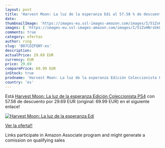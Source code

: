 ```yaml
---
layout: post
title: 'Harvest Moon: La luz de la esperanza Edi al 57.58 % de descuento'
date: 
thumbnailImage: 'https://images-eu.ssl-images-amazon.com/images/I/51ZvHNrsbkL._SL200_.jpg'
images: [ 'https://images-eu.ssl-images-amazon.com/images/I/51ZvHNrsbkL._SL200_.jpg' ]
comments: true
category: ofertas
author: ring
slug: 'B07CDZFQNY-es'
description:
actualPrice: 29.69 EUR
currency: EUR
price: 29.69
comparePrice: 69.99 EUR
inStock: true
prodname: 'Harvest Moon: La luz de la esperanza Edición Coleccionista PS4'
country: 'es'
---
```


Está [Harvest Moon: La luz de la esperanza Edición Coleccionista PS4](https://www.amazon.es/dp/B07CDZFQNY/?tag=tolees-21) con 57.58 de descuento por 29.69 EUR (original: 69.99 EUR) en el siguiente enlace!

[![Harvest Moon: La luz de la esperanza Edi](https://images-eu.ssl-images-amazon.com/images/I/51ZvHNrsbkL._SL200_.jpg)](https://www.amazon.es/dp/B07CDZFQNY/?tag=tolees-21)

[Ver la oferta!!](https://www.amazon.es/dp/B07CDZFQNY/?tag=tolees-21)

Links participate in Amazon Associate program and might generate a comission on qualifying sales


